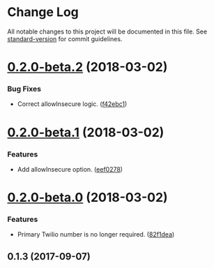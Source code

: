 # Change Log

All notable changes to this project will be documented in this file. See [standard-version](https://github.com/conventional-changelog/standard-version) for commit guidelines.

<a name="0.2.0-beta.2"></a>
# [0.2.0-beta.2](https://github.com/darkobits/doorman/compare/v0.2.0-beta.1...v0.2.0-beta.2) (2018-03-02)


### Bug Fixes

* Correct allowInsecure logic. ([f42ebc1](https://github.com/darkobits/doorman/commit/f42ebc1))



<a name="0.2.0-beta.1"></a>
# [0.2.0-beta.1](https://github.com/darkobits/doorman/compare/v0.2.0-beta.0...v0.2.0-beta.1) (2018-03-02)


### Features

* Add allowInsecure option. ([eef0278](https://github.com/darkobits/doorman/commit/eef0278))



<a name="0.2.0-beta.0"></a>
# [0.2.0-beta.0](https://github.com/darkobits/doorman/compare/v0.1.3...v0.2.0-beta.0) (2018-03-02)


### Features

* Primary Twilio number is no longer required. ([82f1dea](https://github.com/darkobits/doorman/commit/82f1dea))



<a name="0.1.3"></a>
## 0.1.3 (2017-09-07)
